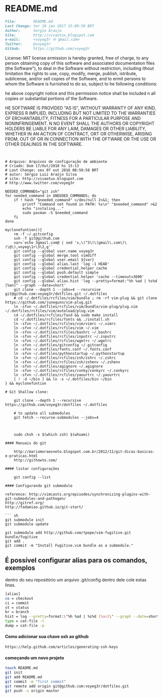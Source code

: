 # README.md

``` markdown
File:		 README.md
Last Change: ter 10 jan 2017 15:09:50 BRT
Author:		 Sergio Araujo
Site:		 http://vivaotux.blogspot.com
e-mail:      <voyeg3r ✉ gmail.com>
Twitter:	 @voyeg3r
Github:      https://github.com/voyeg3r
```

License: MIT license
ermission is hereby granted, free of charge, to any person obtaining copy of
this software and associated documentation files (the Software"), to deal in
the Software without restriction, including ithout limitation the rights to
use, copy, modify, merge, publish, istribute, sublicense, and/or sell copies of
the Software, and to ermit persons to whom the Software is furnished to do so,
subject to he following conditions:

he above copyright notice and this permission notice shall be included n all
copies or substantial portions of the Software.

HE SOFTWARE IS PROVIDED "AS IS", WITHOUT WARRANTY OF ANY KIND, EXPRESS R
IMPLIED, INCLUDING BUT NOT LIMITED TO THE WARRANTIES OF ERCHANTABILITY, FITNESS
FOR A PARTICULAR PURPOSE AND NONINFRINGEMENT.  N NO EVENT SHALL THE AUTHORS OR
COPYRIGHT HOLDERS BE LIABLE FOR ANY LAIM, DAMAGES OR OTHER LIABILITY, WHETHER
IN AN ACTION OF CONTRACT, ORT OR OTHERWISE, ARISING FROM, OUT OF OR IN
CONNECTION WITH THE OFTWARE OR THE USE OR OTHER DEALINGS IN THE SOFTWARE.
```


# Arquivo: Arquivos de configuração de ambiente
# Criado: Dom 17/Out/2010 hs 15:13
# Last Change: sex 07 out 2016 08:58:58 BRT
# autor: Sérgio Luiz Araújo Silva
# site: http://vivaotux.blogspot.com
# http://www.twitter.com/voyeg3r

NEEDED_COMMANDS="git zsh"
for needed_command in $NEEDED_COMMANDS; do
    if ! hash "$needed_command" >/dev/null 2>&1; then
        printf "Command not found in PATH: %s\n" "$needed_command" >&2
        echo "instaling..."
        sudo pacman -S $needed_command
    fi
done

myclonefuntion(){
    rm -f ~/.gitconfig
    ssh -T git@github.com
    var=`echo 3gmail.com@ | sed 's,\(^3\)\(gmail\.com\)\(\@\),voyeg\1r\3\2,g'`
    git config --global user.name voyeg3r
    git config --global merge.tool vimdiff
    git config --global user.email ${var}
    git config --global alias.last 'log -1 HEAD'
    git config --global credential.helper cache
    git config --global push.default simple
    git config --global credential.helper 'cache --timeout=3600'
    git config --global alias.hist 'log --pretty=format:"%h %ad | %s%d [%an]" --graph --date=short'
    git clone --depth 1 --jobs=4 --recursive  git@github.com:voyeg3r/dotfiles.git ~/.dotfiles
    # cd ~/.dotfiles/rcfiles/vim/bundle ; rm -rf vim-plug && git clone https://github.com/junegunn/vim-plug.git
    ln -sfvn ~/.dotfiles/rcfiles/vim/bundle/vim-plug/plug.vim ~/.dotfiles/rcfiles/vim/autoload/plug.vim
    cd ~/.dotfiles/rcfiles/fasd && sudo make install
    cd ~/.dotfiles/rcfiles/fonts && ./install.sh
    ln -sfvn ~/.dotfiles/rcfiles/vim/vimrc ~/.vimrc
    ln -sfvn ~/.dotfiles/rcfiles/vim ~/.vim
    ln -sfvn ~/.dotfiles/rcfiles/bashrc ~/.bashrc
    ln -sfvn ~/.dotfiles/rcfiles/inputrc ~/.inputrc
    ln -sfvn ~/.dotfiles/rcfiles/wgetrc ~/.wgetrc
    ln -sfvn ~/.dotfiles/gitconfig ~/.gitconfig
    ln -sfvn ~/.dotfiles/fonts.conf ~/.fonts.conf
    ln -sfvn ~/.dotfiles/pythonstartup ~/.pythonstartup
    ln -sfvn ~/.dotfiles/rcfiles/zsh/zshrc ~/.zshrc
    ln -sfvn ~/.dotfiles/rcfiles/zsh/zshenv ~/.zshenv
    ln -sfvn ~/.dotfiles/agignore ~/.agignore
    ln -sfvn ~/.dotfiles/rcfiles/conky/conkyrc ~/.conkyrc
    ln -sfvn ~/.dotfiles/rcfiles/yaourtrc ~/.yaourtrc
    [ ! -d ~/bin ] && ln -s ~/.dotfiles/bin ~/bin
} && myclonefuntion

# Git Shallow clone:

    git clone --depth 1 --recursive https://github.com/voyeg3r/dotfiles ~/.dotfiles

    # to update all submodules
    git fetch --recurse-submodules --jobs=4



    sudo chsh -s $(which zsh) $(whoami)

#### Manuais do git

	http://mariomoraesneto.blogspot.com.br/2012/11/git-dicas-basicas-e-praticas.html
	http://githowto.com/

#### listar configurações

	git config --list

#### Configurando git submodule

reference: http://vimcasts.org/episodes/synchronizing-plugins-with-git-submodules-and-pathogen/
http://gitref.org/
http://fadamiao.github.io/git-start/

``` sh
git submodule init
git submodule update

git submodule add http://github.com/tpope/vim-fugitive.git bundle/fugitive
git add .
git commit -m "Install Fugitive.vim bundle as a submodule."
```

## É possível configurar alias para os comandos, exemplos


dentro do seu repositório um arquivo .git/config
dentro dele cole estas linas.

```bash
[alias]
co = checkout
ci = commit
st = status
br = branch
hist = log --pretty=format:\"%h %ad | %s%d [%an]\" --graph --date=short
type = cat-file -t
dump = cat-file -p
```

#### Como adicionar sua chave ssh ao github


	https://help.github.com/articles/generating-ssh-keys

####  começando um novo projeto

```sh
touch README.md
git init
git add README.md
git commit -m "first commit"
git remote add origin git@github.com:voyeg3r/dotfiles.git
git push -u origin master
```
